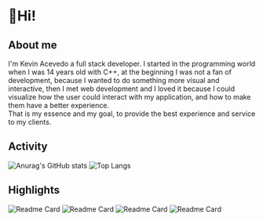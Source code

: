 
# :milky_way:Hi!
## About me
I'm Kevin Acevedo a full stack developer. I started in the programming world when I was 14 years old with C++, at the beginning I was not a fan of development, because I wanted to do something more visual and interactive, then I met web development and I loved it because I could visualize how the user could interact with my application, and how to make them have a better experience.  
That is my essence and my goal, to provide the best experience and service to my clients. 
## Activity 
![Anurag's GitHub stats](https://github-readme-stats.vercel.app/api?username=kesocial&show_icons=true&count_private=true&hide_border=true&theme=radical&icon_color=fe428e&custom_title=Stats) ![Top Langs](https://github-readme-stats.vercel.app/api/top-langs/?username=kesocial&hide_border=true&layout=compact&theme=radical)
## Highlights
![Readme Card](https://github-readme-stats.vercel.app/api/pin/?username=kesocial&repo=ChallengeScrapper&theme=radical&hide_border=true)  ![Readme Card](https://github-readme-stats.vercel.app/api/pin/?username=kesocial&repo=Olimpiadas2022&theme=radical&hide_border=true)
![Readme Card](https://github-readme-stats.vercel.app/api/pin/?username=kesocial&repo=RustAPI&theme=radical&hide_border=true)  ![Readme Card](https://github-readme-stats.vercel.app/api/pin/?username=kesocial&repo=map-box-visualizer&theme=radical&hide_border=true)
